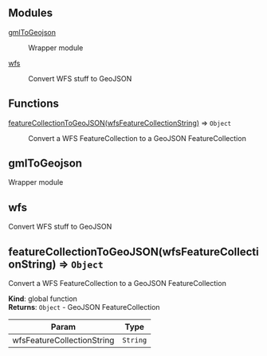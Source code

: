 ## Modules

<dl>
<dt><a href="#module_gmlToGeojson">gmlToGeojson</a></dt>
<dd><p>Wrapper module</p>
</dd>
<dt><a href="#module_gmlToGeojson.module_wfs">wfs</a></dt>
<dd><p>Convert WFS stuff to GeoJSON</p>
</dd>
</dl>

## Functions

<dl>
<dt><a href="#featureCollectionToGeoJSON">featureCollectionToGeoJSON(wfsFeatureCollectionString)</a> ⇒ <code>Object</code></dt>
<dd><p>Convert a WFS FeatureCollection to a GeoJSON FeatureCollection</p>
</dd>
</dl>

<a name="module_gmlToGeojson"></a>

## gmlToGeojson
Wrapper module

<a name="module_gmlToGeojson.module_wfs"></a>

## wfs
Convert WFS stuff to GeoJSON

<a name="featureCollectionToGeoJSON"></a>

## featureCollectionToGeoJSON(wfsFeatureCollectionString) ⇒ <code>Object</code>
Convert a WFS FeatureCollection to a GeoJSON FeatureCollection

**Kind**: global function  
**Returns**: <code>Object</code> - GeoJSON FeatureCollection  

| Param | Type |
| --- | --- |
| wfsFeatureCollectionString | <code>String</code> | 

